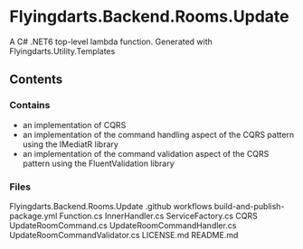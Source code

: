 # Flyingdarts.Backend.Rooms.Update
A C# .NET6 top-level lambda function.
Generated with Flyingdarts.Utility.Templates

## Contents

### Contains
- an implementation of CQRS
- an implementation of the command handling aspect of the CQRS pattern using the IMediatR library
- an implementation of the command validation aspect of the CQRS pattern using the FluentValidation library

### Files
Flyingdarts.Backend.Rooms.Update
    .github
        workflows
            build-and-publish-package.yml
    Function.cs
    InnerHandler.cs
    ServiceFactory.cs
    CQRS
        UpdateRoomCommand.cs
        UpdateRoomCommandHandler.cs
        UpdateRoomCommandValidator.cs
    LICENSE.md
    README.md